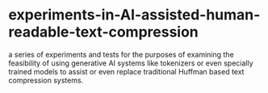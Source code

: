 # experiments-in-AI-assisted-human-readable-text-compression
a series of experiments and tests for the purposes of examining the feasibility of using generative AI systems like tokenizers or even specially trained models to assist or even replace traditional Huffman based text compression systems.
